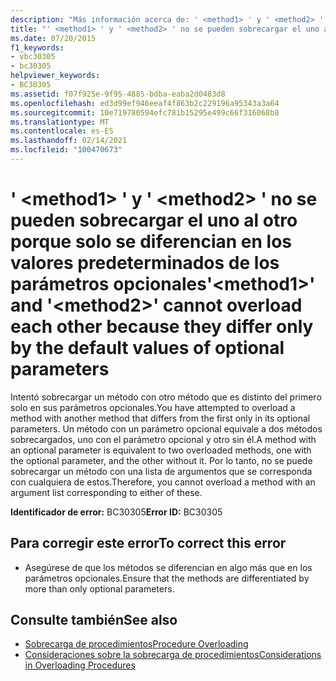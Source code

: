 ```yaml
---
description: "Más información acerca de: ' <method1> ' y ' <method2> ' no se pueden sobrecargar el uno al otro porque solo se diferencian en los valores predeterminados de los parámetros opcionales"
title: "' <method1> ' y ' <method2> ' no se pueden sobrecargar el uno al otro porque solo se diferencian en los valores predeterminados de los parámetros opcionales"
ms.date: 07/20/2015
f1_keywords:
- vbc30305
- bc30305
helpviewer_keywords:
- BC30305
ms.assetid: f07f925e-9f95-4885-bdba-eaba2d0483d8
ms.openlocfilehash: ed3d99ef946eeaf4f863b2c229196a95343a3a64
ms.sourcegitcommit: 10e719780594efc781b15295e499c66f316068b8
ms.translationtype: MT
ms.contentlocale: es-ES
ms.lasthandoff: 02/14/2021
ms.locfileid: "100470673"
---
```

# <a name="method1-and-method2-cannot-overload-each-other-because-they-differ-only-by-the-default-values-of-optional-parameters"></a><span data-ttu-id="ce6f0-103">' \<method1> ' y ' \<method2> ' no se pueden sobrecargar el uno al otro porque solo se diferencian en los valores predeterminados de los parámetros opcionales</span><span class="sxs-lookup"><span data-stu-id="ce6f0-103">'\<method1>' and '\<method2>' cannot overload each other because they differ only by the default values of optional parameters</span></span>

<span data-ttu-id="ce6f0-104">Intentó sobrecargar un método con otro método que es distinto del primero solo en sus parámetros opcionales.</span><span class="sxs-lookup"><span data-stu-id="ce6f0-104">You have attempted to overload a method with another method that differs from the first only in its optional parameters.</span></span> <span data-ttu-id="ce6f0-105">Un método con un parámetro opcional equivale a dos métodos sobrecargados, uno con el parámetro opcional y otro sin él.</span><span class="sxs-lookup"><span data-stu-id="ce6f0-105">A method with an optional parameter is equivalent to two overloaded methods, one with the optional parameter, and the other without it.</span></span> <span data-ttu-id="ce6f0-106">Por lo tanto, no se puede sobrecargar un método con una lista de argumentos que se corresponda con cualquiera de estos.</span><span class="sxs-lookup"><span data-stu-id="ce6f0-106">Therefore, you cannot overload a method with an argument list corresponding to either of these.</span></span>  
  
 <span data-ttu-id="ce6f0-107">**Identificador de error:** BC30305</span><span class="sxs-lookup"><span data-stu-id="ce6f0-107">**Error ID:** BC30305</span></span>  
  
## <a name="to-correct-this-error"></a><span data-ttu-id="ce6f0-108">Para corregir este error</span><span class="sxs-lookup"><span data-stu-id="ce6f0-108">To correct this error</span></span>  
  
- <span data-ttu-id="ce6f0-109">Asegúrese de que los métodos se diferencian en algo más que en los parámetros opcionales.</span><span class="sxs-lookup"><span data-stu-id="ce6f0-109">Ensure that the methods are differentiated by more than only optional parameters.</span></span>  
  
## <a name="see-also"></a><span data-ttu-id="ce6f0-110">Consulte también</span><span class="sxs-lookup"><span data-stu-id="ce6f0-110">See also</span></span>

- [<span data-ttu-id="ce6f0-111">Sobrecarga de procedimientos</span><span class="sxs-lookup"><span data-stu-id="ce6f0-111">Procedure Overloading</span></span>](../programming-guide/language-features/procedures/procedure-overloading.md)
- [<span data-ttu-id="ce6f0-112">Consideraciones sobre la sobrecarga de procedimientos</span><span class="sxs-lookup"><span data-stu-id="ce6f0-112">Considerations in Overloading Procedures</span></span>](../programming-guide/language-features/procedures/considerations-in-overloading-procedures.md)
